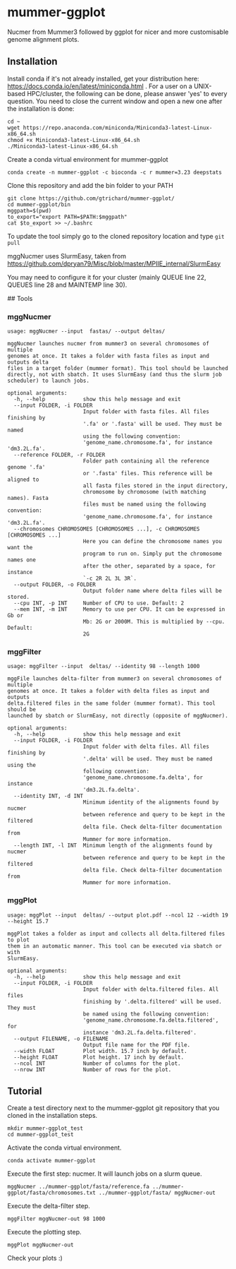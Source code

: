 # mummer-ggplot
Nucmer from Mummer3 followed by ggplot for nicer and more customisable genome alignment plots.

## Installation

Install conda if it's not already installed, get your distribution here: https://docs.conda.io/en/latest/miniconda.html . For a user on a UNIX-based HPC/cluster, the following can be done, please answer 'yes' to every question. You need to close the current window and open a new one after the installation is done:

```
cd ~
wget https://repo.anaconda.com/miniconda/Miniconda3-latest-Linux-x86_64.sh
chmod +x Miniconda3-latest-Linux-x86_64.sh
./Miniconda3-latest-Linux-x86_64.sh
```

Create a conda virtual environment for mummer-ggplot

```
conda create -n mummer-ggplot -c bioconda -c r mummer=3.23 deepstats
```

Clone this repository and add the bin folder to your PATH

```
git clone https://github.com/gtrichard/mummer-ggplot/
cd mummer-ggplot/bin
mggpath=$(pwd)
to_export="export PATH=$PATH:$mggpath"
cat $to_export >> ~/.bashrc
```

To update the tool simply go to the cloned repository location and type `git pull`

mggNucmer uses SlurmEasy, taken from https://github.com/dpryan79/Misc/blob/master/MPIIE_internal/SlurmEasy

You may need to configure it for your cluster (mainly QUEUE line 22, QUEUES line 28 and MAINTEMP line 30).

## Tools

### mggNucmer

```
usage: mggNucmer --input  fastas/ --output deltas/

mggNucmer launches nucmer from mummer3 on several chromosomes of multiple
genomes at once. It takes a folder with fasta files as input and outputs delta
files in a target folder (mummer format). This tool should be launched
directly, not with sbatch. It uses SlurmEasy (and thus the slurm job
scheduler) to launch jobs.

optional arguments:
  -h, --help            show this help message and exit
  --input FOLDER, -i FOLDER
                        Input folder with fasta files. All files finishing by
                        '.fa' or '.fasta' will be used. They must be named
                        using the following convention:
                        'genome_name.chromosome.fa', for instance 'dm3.2L.fa'.
  --reference FOLDER, -r FOLDER
                        Folder path containing all the reference genome '.fa'
                        or '.fasta' files. This reference will be aligned to
                        all fasta files stored in the input directory,
                        chromosome by chromosome (with matching names). Fasta
                        files must be named using the following convention:
                        'genome_name.chromosome.fa', for instance 'dm3.2L.fa'.
  --chromosomes CHROMOSOMES [CHROMOSOMES ...], -c CHROMOSOMES [CHROMOSOMES ...]
                        Here you can define the chromosome names you want the
                        program to run on. Simply put the chromosome names one
                        after the other, separated by a space, for instance
                        `-c 2R 2L 3L 3R`.
  --output FOLDER, -o FOLDER
                        Output folder name where delta files will be stored.
  --cpu INT, -p INT     Number of CPU to use. Default: 2
  --mem INT, -m INT     Memory to use per CPU. It can be expressed in Gb or
                        Mb: 2G or 2000M. This is multiplied by --cpu. Default:
                        2G

```


### mggFilter

```
usage: mggFilter --input  deltas/ --identity 98 --length 1000

mggFile launches delta-filter from mummer3 on several chromosomes of multiple
genomes at once. It takes a folder with delta files as input and outputs
delta.filtered files in the same folder (mummer format). This tool should be
launched by sbatch or SlurmEasy, not directly (opposite of mggNucmer).

optional arguments:
  -h, --help            show this help message and exit
  --input FOLDER, -i FOLDER
                        Input folder with delta files. All files finishing by
                        '.delta' will be used. They must be named using the
                        following convention:
                        'genome_name.chromosome.fa.delta', for instance
                        'dm3.2L.fa.delta'.
  --identity INT, -d INT
                        Minimum identity of the alignments found by nucmer
                        between reference and query to be kept in the filtered
                        delta file. Check delta-filter documentation from
                        Mummer for more information.
  --length INT, -l INT  Minimum length of the alignments found by nucmer
                        between reference and query to be kept in the filtered
                        delta file. Check delta-filter documentation from
                        Mummer for more information.
```

### mggPlot

```
usage: mggPlot --input  deltas/ --output plot.pdf --ncol 12 --width 19 --height 15.7

mggPlot takes a folder as input and collects all delta.filtered files to plot
them in an automatic manner. This tool can be executed via sbatch or with
SlurmEasy.

optional arguments:
  -h, --help            show this help message and exit
  --input FOLDER, -i FOLDER
                        Input folder with delta.filtered files. All files
                        finishing by '.delta.filtered' will be used. They must
                        be named using the following convention:
                        'genome_name.chromosome.fa.delta.filtered', for
                        instance 'dm3.2L.fa.delta.filtered'.
  --output FILENAME, -o FILENAME
                        Output file name for the PDF file.
  --width FLOAT         Plot width. 15.7 inch by default.
  --height FLOAT        Plot height. 17 inch by default.
  --ncol INT            Number of columns for the plot.
  --nrow INT            Number of rows for the plot.
```


## Tutorial

Create a test directory next to the mummer-ggplot git repository that you cloned in the installation steps.

```
mkdir mummer-ggplot_test
cd mummer-ggplot_test
```

Activate the conda virtual environment.

```
conda activate mummer-ggplot
```

Execute the first step: nucmer. It will launch jobs on a slurm queue.

```
mggNucmer ../mummer-ggplot/fasta/reference.fa ../mummer-ggplot/fasta/chromosomes.txt ../mummer-ggplot/fasta/ mggNucmer-out
```

Execute the delta-filter step.

```
mggFilter mggNucmer-out 98 1000
```

Execute the plotting step.

```
mggPlot mggNucmer-out
```

Check your plots :)
